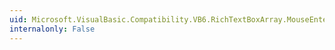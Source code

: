 ```yaml
---
uid: Microsoft.VisualBasic.Compatibility.VB6.RichTextBoxArray.MouseEnter
internalonly: False
---
```

